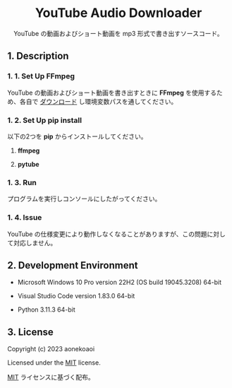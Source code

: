 <!--
  1. 過去に作成した README.md を基に作成する
  2. 書き方の統一
  3. カラーコードは小文字英数字
  4. 英語の文章内に短縮形を使用しない
  5. 日本語の文章内に英単語を挿入するときは、半角スペースを英単語の前後に挿入
  6. 英語および日本語の語順のならびを意識する。しかし使用頻度の高いものおよび、流れがおかしくなるものはこの通りではない
-->

<p align="center">
  <h1 align="center">YouTube Audio Downloader</h1>
  <p align="center">YouTube の動画およびショート動画を mp3 形式で書き出すソースコード。</p>
</p>

## 1. Description

### 1. 1. Set Up FFmpeg

YouTube の動画およびショート動画を書き出すときに **FFmpeg** を使用するため、各自で [ダウンロード](https://ffmpeg.org/download.html) し環境変数パスを通してください。

### 1. 2. Set Up pip install

以下の2つを **pip** からインストールしてください。

1. **ffmpeg**

2. **pytube**

### 1. 3. Run

プログラムを実行しコンソールにしたがってください。

### 1. 4. Issue

YouTube の仕様変更により動作しなくなることがありますが、この問題に対して対応しません。

## 2. Development Environment

- Microsoft Windows 10 Pro version 22H2 (OS build 19045.3208) 64-bit

- Visual Studio Code version 1.83.0 64-bit

- Python 3.11.3 64-bit

## 3. License

Copyright (c) 2023 aonekoaoi

Licensed under the [MIT](https://github.com/aonekoaoi/YTAudioDownloader/blob/main/LICENSE.txt) license.

[MIT](https://github.com/aonekoaoi/YTAudioDownloader/blob/main/LICENSE_ja.txt) ライセンスに基づく配布。
